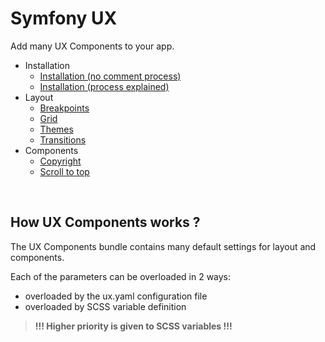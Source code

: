 # Symfony UX

Add many UX Components to your app.

- Installation
    - [Installation (no comment process)](./docs/install/no-comment.md)
    - [Installation (process explained)](./docs/install/explained.md)
- Layout
    - [Breakpoints](./docs/layout/breakpoints.md)
    - [Grid](./docs/layout/grid.md)
    - [Themes](./docs/layout/themes.md)
    - [Transitions](./docs/layout/transitions.md)
- Components
    - [Copyright](./docs/components/copyright.md)
    - [Scroll to top](./docs/components/scroll-to-top.md)
<br>

## How UX Components works ?

The UX Components bundle contains many default settings for layout and components.

Each of the parameters can be overloaded in 2 ways:
- overloaded by the ux.yaml configuration file
- overloaded by SCSS variable definition

> **!!! Higher priority is given to SCSS variables !!!**